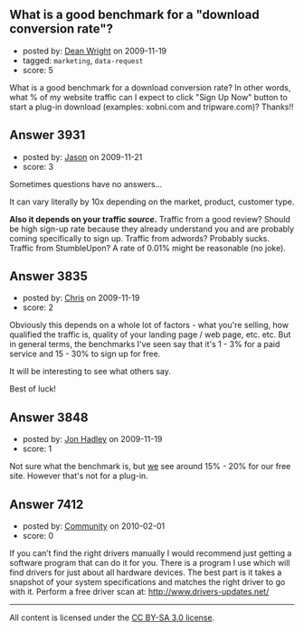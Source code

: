 ## What is a good benchmark for a "download conversion rate"?

- posted by: [Dean Wright](https://stackexchange.com/users/-1/1575-dean-wright) on 2009-11-19
- tagged: `marketing`, `data-request`
- score: 5

What is a good benchmark for a download conversion rate?  In other words, what % of my website traffic can I expect to click "Sign Up Now" button to start a plug-in download (examples: xobni.com and tripware.com)?  Thanks!!


## Answer 3931

- posted by: [Jason](https://stackexchange.com/users/-1/2-jason) on 2009-11-21
- score: 3

Sometimes questions have no answers...

It can vary literally by 10x depending on the market, product, customer type.

**Also it depends on your traffic *source*.**  Traffic from a good review?  Should be high sign-up rate because they already understand you and are probably coming specifically to sign up.  Traffic from adwords?  Probably sucks.  Traffic from StumbleUpon?  A rate of 0.01% might be reasonable (no joke).


## Answer 3835

- posted by: [Chris](https://stackexchange.com/users/-1/412-chris) on 2009-11-19
- score: 2

Obviously this depends on a whole lot of factors - what you're selling, how qualified the traffic is, quality of your landing page / web page, etc. etc. But in general terms, the benchmarks I've seen say that it's 1 - 3% for a paid service and 15 - 30% to sign up for free.

It will be interesting to see what others say.

Best of luck!


## Answer 3848

- posted by: [Jon Hadley](https://stackexchange.com/users/-1/1176-jon-hadley) on 2009-11-19
- score: 1

<p>Not sure what the benchmark is, but <a href="http://www.odbody.com" rel="nofollow">we</a> see around 15% - 20% for our free site. However that's not for a plug-in.</p>



## Answer 7412

- posted by: [Community](https://stackexchange.com/users/-1/-1-community) on 2010-02-01
- score: 0

If you can’t find the right drivers manually I would recommend just getting a software program that can do it for you. There is a program I use which will find drivers for just about all hardware devices. The best part is it takes a snapshot of your system specifications and matches the right driver to go with it. Perform a free driver scan at:
http://www.drivers-updates.net/




---

All content is licensed under the [CC BY-SA 3.0 license](https://creativecommons.org/licenses/by-sa/3.0/).
